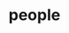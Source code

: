 ---
layout: profiles
permalink: /people/
title: people
description: Collaborated with
nav: true
nav_order: 6

profiles:
  # if you want to include more than one profile, just replicate the following block
  # and create one content file for each profile inside _pages/
  - align: right
    image: Themis.jpg
    content: about_themis.md
    image_circular: false # crops the image to make it circular
    more_info: >
      45 Rue Des Saints-Peres
      Paris 75006, France
  - align: left
    image: Paul.jpg
    content: about_paul.md
    image_circular: false # crops the image to make it circular
    more_info: >
      Inria, Paris, France
  - align: right
    image: Ren.jpg
    content: about_Ren.md
    image_circular: false # crops the image to make it circular
    more_info: >
      The Chinese University of Hong Kong
  - align: left
    image: Lalith.jpg
    content: about_Lalith.md
    image_circular: false # crops the image to make it circular
    more_info: >
      National University of Singapore
  - align: right
    image: Arun.jpg
    content: about_Arun.md
    image_circular: false # crops the image to make it circular
    more_info: >
      Data Science, IIT Madras
  - align: left
    image: goyal.jpg
    content: about_goyal.md
    image_circular: false # crops the image to make it circular
    more_info: >
      Chemical Engineering, IIT Madras
---